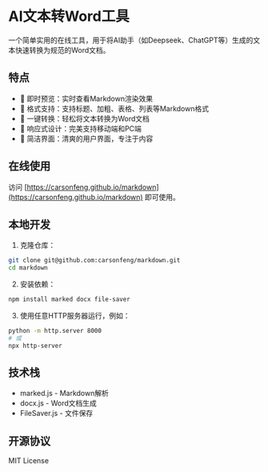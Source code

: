 # AI文本转Word工具

一个简单实用的在线工具，用于将AI助手（如Deepseek、ChatGPT等）生成的文本快速转换为规范的Word文档。

## 特点

- 🚀 即时预览：实时查看Markdown渲染效果
- 📝 格式支持：支持标题、加粗、表格、列表等Markdown格式
- 💾 一键转换：轻松将文本转换为Word文档
- 📱 响应式设计：完美支持移动端和PC端
- 🎨 简洁界面：清爽的用户界面，专注于内容

## 在线使用

访问 [https://carsonfeng.github.io/markdown](https://carsonfeng.github.io/markdown) 即可使用。

## 本地开发

1. 克隆仓库：
```bash
git clone git@github.com:carsonfeng/markdown.git
cd markdown
```

2. 安装依赖：
```bash
npm install marked docx file-saver
```

3. 使用任意HTTP服务器运行，例如：
```bash
python -m http.server 8000
# 或
npx http-server
```

## 技术栈

- marked.js - Markdown解析
- docx.js - Word文档生成
- FileSaver.js - 文件保存

## 开源协议

MIT License 